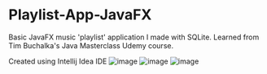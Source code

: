 # Playlist-App-JavaFX

Basic JavaFX music 'playlist' application I made with SQLite.  Learned from Tim Buchalka's Java Masterclass Udemy course.

Created using Intellij Idea IDE
![image](https://user-images.githubusercontent.com/91104605/154910658-d19f3537-5eab-42ca-9a25-76de95d81d22.png)
![image](https://user-images.githubusercontent.com/91104605/154910686-5b53b4e7-91c9-4734-9bc3-d47cb84bbc67.png)
![image](https://user-images.githubusercontent.com/91104605/154910711-a6241624-c2fc-48f1-98c8-c78eec75a73e.png)
